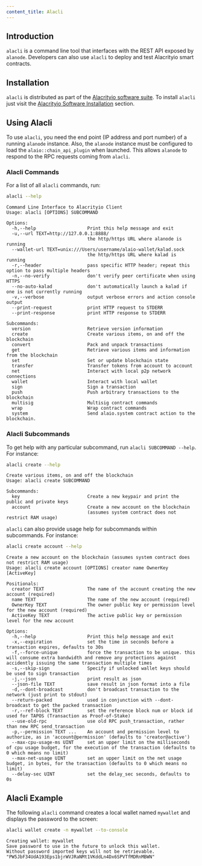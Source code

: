 ```yaml
---
content_title: Alacli
---
```


## Introduction

`alacli` is a command line tool that interfaces with the REST API exposed by `alanode`. Developers can also use `alacli` to deploy and test Alacrityio smart contracts.

## Installation

`alacli` is distributed as part of the [Alacrityio software suite](https://github.com/alacrityio/alanode). To install `alacli` just visit the [Alacrityio Software Installation](../00_install/index.md) section.

## Using Alacli

To use `alacli`, you need the end point (IP address and port number) of a running `alanode` instance. Also, the `alanode` instance must be configured to load the `alaio::chain_api_plugin` when launched. This allows `alanode` to respond to the RPC requests coming from `alacli`.

### Alacli Commands

For a list of all `alacli` commands, run:

```sh
alacli --help
```

```console
Command Line Interface to Alacrityio Client
Usage: alacli [OPTIONS] SUBCOMMAND

Options:
  -h,--help                   Print this help message and exit
  -u,--url TEXT=http://127.0.0.1:8888/
                              the http/https URL where alanode is running
  --wallet-url TEXT=unix:///Users/username/alaio-wallet/kalad.sock
                              the http/https URL where kalad is running
  -r,--header                 pass specific HTTP header; repeat this option to pass multiple headers
  -n,--no-verify              don't verify peer certificate when using HTTPS
  --no-auto-kalad             don't automatically launch a kalad if one is not currently running
  -v,--verbose                output verbose errors and action console output
  --print-request             print HTTP request to STDERR
  --print-response            print HTTP response to STDERR

Subcommands:
  version                     Retrieve version information
  create                      Create various items, on and off the blockchain
  convert                     Pack and unpack transactions
  get                         Retrieve various items and information from the blockchain
  set                         Set or update blockchain state
  transfer                    Transfer tokens from account to account
  net                         Interact with local p2p network connections
  wallet                      Interact with local wallet
  sign                        Sign a transaction
  push                        Push arbitrary transactions to the blockchain
  multisig                    Multisig contract commands
  wrap                        Wrap contract commands
  system                      Send alaio.system contract action to the blockchain.
```

### Alacli Subcommands

To get help with any particular subcommand, run `alacli SUBCOMMAND --help`. For instance:

```sh
alacli create --help
```

```console
Create various items, on and off the blockchain
Usage: alacli create SUBCOMMAND

Subcommands:
  key                         Create a new keypair and print the public and private keys
  account                     Create a new account on the blockchain
                              (assumes system contract does not restrict RAM usage)
```

`alacli` can also provide usage help for subcommands within subcommands. For instance:

```sh
alacli create account --help
```

```console
Create a new account on the blockchain (assumes system contract does not restrict RAM usage)
Usage: alacli create account [OPTIONS] creator name OwnerKey [ActiveKey]

Positionals:
  creator TEXT                The name of the account creating the new account (required)
  name TEXT                   The name of the new account (required)
  OwnerKey TEXT               The owner public key or permission level for the new account (required)
  ActiveKey TEXT              The active public key or permission level for the new account

Options:
  -h,--help                   Print this help message and exit
  -x,--expiration             set the time in seconds before a transaction expires, defaults to 30s
  -f,--force-unique           force the transaction to be unique. this will consume extra bandwidth and remove any protections against accidently issuing the same transaction multiple times
  -s,--skip-sign              Specify if unlocked wallet keys should be used to sign transaction
  -j,--json                   print result as json
  --json-file TEXT            save result in json format into a file
  -d,--dont-broadcast         don't broadcast transaction to the network (just print to stdout)
  --return-packed             used in conjunction with --dont-broadcast to get the packed transaction
  -r,--ref-block TEXT         set the reference block num or block id used for TAPOS (Transaction as Proof-of-Stake)
  --use-old-rpc               use old RPC push_transaction, rather than new RPC send_transaction
  -p,--permission TEXT ...    An account and permission level to authorize, as in 'account@permission' (defaults to 'creator@active')
  --max-cpu-usage-ms UINT     set an upper limit on the milliseconds of cpu usage budget, for the execution of the transaction (defaults to 0 which means no limit)
  --max-net-usage UINT        set an upper limit on the net usage budget, in bytes, for the transaction (defaults to 0 which means no limit)
  --delay-sec UINT            set the delay_sec seconds, defaults to 0s
```

## Alacli Example

The following `alacli` command creates a local wallet named `mywallet` and displays the password to the screen:

```sh
alacli wallet create -n mywallet --to-console
```

```console
Creating wallet: mywallet
Save password to use in the future to unlock this wallet.
Without password imported keys will not be retrievable.
"PW5JbF34UdA193Eps1bjrWVJRaNMt1VKddLn4Dx6SPVTfMDRnMBWN"
```
